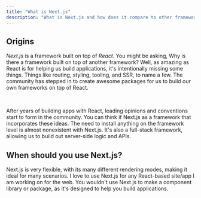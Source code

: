 ```yaml
---
title: "What is Next.js"
description: "What is Next.js and how does it compare to other frameworks"
---
```


## Origins

_Next.js_ is a framework built on top of _React_. You might be asking, Why is there a framework built on top of another framework? Well, as amazing as React is for helping us build applications, it's intentionally missing some things. Things like routing, styling, tooling, and SSR, to name a few. The community has stepped in to create awesome packages for us to build our own frameworks on top of React.

<br>

After years of building apps with React, leading opinions and conventions start to form in the community. You can think if Next.js as a framework that incorporates these ideas. The need to install anything on the framework level is almost nonexistent with Next.js. It's also a full-stack framework, allowing us to build out server-side logic and APIs.

## When should you use Next.js?

Next.js is very flexible, with its many different rendering modes, making it ideal for many scenarios. I love to use Next.js for any React-based site/app I am working on for the web. You wouldn't use Next.js to make a component library or package, as it's designed to help you build applications.
